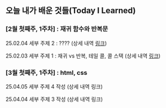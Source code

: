 ## 오늘 내가 배운 것들(Today I Learned)

### [2월 첫째주, 1주차] : 재귀 함수와 반복문  
25.02.04 세부 주제 2 : ???? (상세 내역 [링크](https://en.wikipedia.org/wiki/Tail_call))  

25.02.03 세부 주제 1 : 재귀 vs 반복, 테일 콜, 콜 스택 (상세 내역 [링크](https://github.com/Taeseong-eom/tei-til/blob/main/2%EC%9B%94/2025-02-03.md))  

### [3월 첫째주, 1주차] : html, css

25.04.05 세부 주제 4 작성 (상세 내역 링크)

25.04.04 세부 주제 3 작성 (상세 내역 링크)
